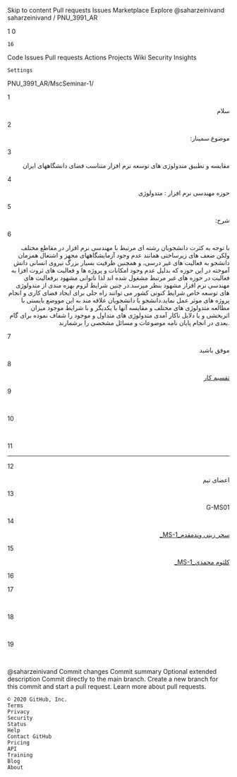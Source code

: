

Skip to content
Pull requests
Issues
Marketplace
Explore
@saharzeinivand
saharzeinivand /
PNU_3991_AR

1
0

    16

Code
Issues
Pull requests
Actions
Projects
Wiki
Security
Insights

    Settings

PNU_3991_AR/MscSeminar-1/

1

<p align="right">سلام</p>

2

<p align="right">:موضوع سمینار</p>

3

<p align="right">مقایسه و تطبیق متدولوژی های توسعه نرم افزار متناسب فضای دانشگاههای ایران</p>

4

<p align="right">حوزه مهندسی نرم افزار : متدولوژی</p>

5

<p align="right">:شرح</p>

6

<p align="right">با توجه به کثرت دانشجویان رشته ای مرتبط با مهندسی نرم افزار در مقاطع مختلف ولکن ضعف های زیرساختی همانند عدم وجود آزمایشگاههای مجهز و اشتغال همزمان دانشجو به فعالیت های غیر درسی، و همچنین ظرفیت بسیار بزرگ نیروی انسانی دانش آموخته در این حوزه که بدلیل عدم وجود امکانات و پروژه ها و فعالیت های ثروت افزا به فعالیت در حوزه های غیر مرتبط مشغول شده اند لذا ناتوانی مشهود برفعالیت های مهندسی نرم افزار مشهود بنظر میرسد.در چنین شرایط لزوم بهره مندی از متدولوژی های توسعه خاص شرایط کنونی کشور می توانند راه حلی برای ایجاد فضای کاری و انجام پروژه های موثر عمل نماید.دانشجو یا دانشجویان علاقه مند به این مووضع بایستی با مطالعه متدولوژی های مختلف و مقایسه آنها با یکدیگر و با شرایط موجود میزان اثربخشی و یا دلایل ناکار آمدی متدولوژی های متداول و موجود را شفاف نموده برای گام بعدی در انجام پایان نامه موضوعات و مسائل مشخصی را برشمارند.</p>

7

 <p align="right">موفق باشید</p> 

8

<p align="right"><a href="https://github.com/saharzeinivand/TERM_3991/projects/1">تقسیم کار</a></p>

9

​

10

​

11

----------------------------------

12

<p align="right">اعضای تیم</p>

13

<p align="right">G-MS01</p>

14

<p align="right"><a href="">_MS-1_سحر زيني وندمقدم</a></p>

15

<p align="right"><a href="">_MS-1_كلثوم محمدي</a></p>

16

  

17

​

18

​

19

​

@saharzeinivand
Commit changes
Commit summary
Optional extended description
Commit directly to the main branch.
Create a new branch for this commit and start a pull request. Learn more about pull requests.

    © 2020 GitHub, Inc.
    Terms
    Privacy
    Security
    Status
    Help
    Contact GitHub
    Pricing
    API
    Training
    Blog
    About

